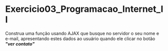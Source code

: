 # Exercicio03_Programacao_Internet_II
 
 Construa uma função usando AJAX que busque no servidor o seu nome e e-mail, apresentando estes dados ao usuário quando ele clicar no botão *__"ver contato"__*

